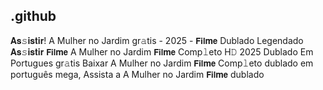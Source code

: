 ## .github

𝐀𝐬𝚜𝐢𝐬𝐭𝐢𝐫! A Mulher no Jardim gr𝚊tis - 2025 - 𝗙𝗶𝗹𝐦𝗲 Dublado Legendado 𝐀𝐬𝚜𝐢𝐬𝐭𝐢𝐫 𝗙𝗶𝗹𝐦𝗲 A Mulher no Jardim 𝗙𝗶𝗹𝐦𝗲 Comp𝚕eto H𝙳 2025 Dublado Em Portugues gr𝚊tis Baixar A Mulher no Jardim 𝗙𝗶𝗹𝐦𝗲 Comp𝚕eto dublado em português mega, Assista a A Mulher no Jardim 𝗙𝗶𝗹𝐦𝗲 dublado 
